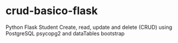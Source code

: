 # crud-basico-flask
Python Flask Student Create, read, update and delete (CRUD) using PostgreSQL psycopg2 and dataTables bootstrap
